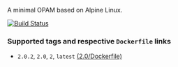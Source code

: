A minimal OPAM based on Alpine Linux.

[![Build Status](https://travis-ci.org/tyabu12/dockerfiles.svg?branch=master)](https://travis-ci.org/tyabu12/dockerfiles)

### Supported tags and respective `Dockerfile` links

- `2.0.2`, `2.0`, `2`, `latest` [(2.0/Dockerfile)](https://github.com/tyabu12/dockerfiles/tree/master/opam/2.0/Dockerfile)

